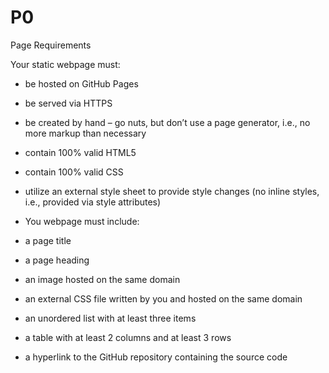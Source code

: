 # P0
Page Requirements

Your static webpage must:

- be hosted on GitHub Pages
- be served via HTTPS
- be created by hand – go nuts, but don’t use a page generator, i.e., no more markup than necessary
- contain 100% valid HTML5
- contain 100% valid CSS
- utilize an external style sheet to provide style changes (no inline styles, i.e., provided via style attributes)
- You webpage must include:

- a page title
- a page heading
- an image hosted on the same domain
- an external CSS file written by you and hosted on the same domain
- an unordered list with at least three items
- a table with at least 2 columns and at least 3 rows
- a hyperlink to the GitHub repository containing the source code
